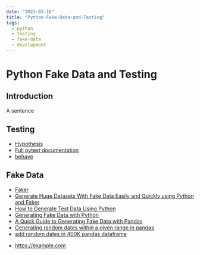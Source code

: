 ```yaml
---
date: "2023-03-16"
title: "Python-Fake-Data-and-Testing"
tags:
  - python
  - testing
  - fake-data
  - development
---
```

<!-- markdownlint-disable MD025 -->
# Python Fake Data and Testing
<!-- markdownlint-enable MD025 -->

## Introduction

A sentence

## Testing

* [Hypothesis](https://hypothesis.readthedocs.io/en/latest/index.html)
* [Full pytest documentation](https://docs.pytest.org/)
* [behave](https://behave.readthedocs.io/en/latest/index.html)

## Fake Data

* [Faker](https://faker.readthedocs.io/en/master/index.html#)
* [Generate Huge Datasets With Fake Data Easily and Quickly using Python and Faker](https://re-thought.com/generate-huge-datasets-with-fake-data-easily-and-quickly-using-python-and-faker/)
* [How to Generate Test Data Using Python](https://insightsndata.com/how-to-generate-test-data-using-python-eb854a88d817)
* [Generating Fake Data with Python](https://towardsdatascience.com/generating-fake-data-with-python-c7a32c631b2a)
* [A Quick Guide to Generating Fake Data with Pandas](https://www.caktusgroup.com/blog/2020/04/15/quick-guide-generating-fake-data-with-pandas/)
* [Generating random dates within a given range in pandas](https://stackoverflow.com/questions/50559078/generating-random-dates-within-a-given-range-in-pandas/50668285#50668285)
* [add random dates in 400K pandas dataframe](https://stackoverflow.com/questions/49522397/add-random-dates-in-400k-pandas-dataframe/49522477#49522477)

<!-- markdownlint-disable MD034 -->
* https://example.com
<!-- markdownlint-enable MD034 -->
